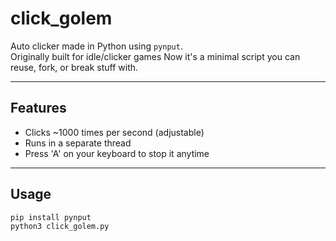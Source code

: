 # click_golem

Auto clicker made in Python using `pynput`.  
Originally built for idle/clicker games
Now it's a minimal script you can reuse, fork, or break stuff with.

---

## Features

- Clicks ~1000 times per second (adjustable)
- Runs in a separate thread
- Press 'A' on your keyboard to stop it anytime

---

##  Usage

```bash
pip install pynput
python3 click_golem.py
